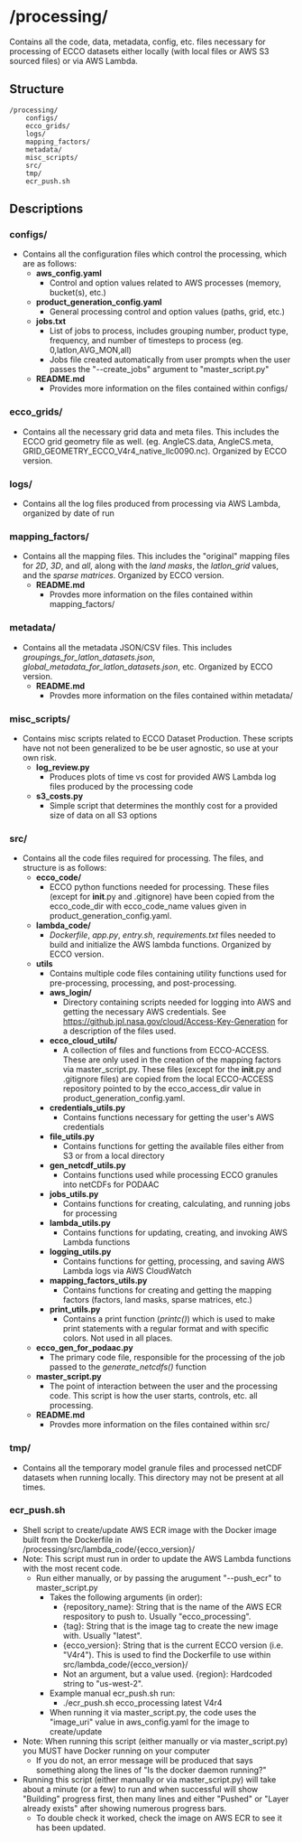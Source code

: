 # **/processing/**
Contains all the code, data, metadata, config, etc. files necessary for processing of ECCO datasets either locally (with local files or AWS S3 sourced files) or via AWS Lambda.

## **Structure**
    /processing/
        configs/
        ecco_grids/
        logs/
        mapping_factors/
        metadata/
        misc_scripts/
        src/
        tmp/
        ecr_push.sh

## **Descriptions**
### **configs/**
- Contains all the configuration files which control the processing, which are as follows:
  - **aws_config.yaml**
    - Control and option values related to AWS processes (memory, bucket(s), etc.)
  - **product_generation_config.yaml**
    - General processing control and option values (paths, grid, etc.)
  - **jobs.txt**
    - List of jobs to process, includes grouping number, product type, frequency, and number of timesteps to process (eg. 0,latlon,AVG_MON,all)
    - Jobs file created automatically from user prompts when the user passes the "--create_jobs" argument to "master_script.py"
  - **README.md**
    - Provides more information on the files contained within configs/

### **ecco_grids/**
- Contains all the necessary grid data and meta files. This includes the ECCO grid geometry file as well. (eg. AngleCS.data, AngleCS.meta, GRID_GEOMETRY_ECCO_V4r4_native_llc0090.nc). Organized by ECCO version.

### **logs/**
- Contains all the log files produced from processing via AWS Lambda, organized by date of run

### **mapping_factors/**
- Contains all the mapping files. This includes the "original" mapping files for *2D*, *3D*, and *all*, along with the *land masks*, the *latlon_grid* values, and the *sparse matrices*. Organized by ECCO version.
  - **README.md**
    - Provdes more information on the files contained within mapping_factors/

### **metadata/**
- Contains all the metadata JSON/CSV files. This includes *groupings_for_latlon_datasets.json*, *global_metadata_for_latlon_datasets.json*, etc. Organized by ECCO version.
  - **README.md**
    - Provdes more information on the files contained within metadata/

### **misc_scripts/**
- Contains misc scripts related to ECCO Dataset Production. These scripts have not not been generalized to be be user agnostic, so use at your own risk.
    - **log_review.py**
        - Produces plots of time vs cost for provided AWS Lambda log files produced by the processing code
    - **s3_costs.py**
        - Simple script that determines the monthly cost for a provided size of data on all S3 options

### **src/**
- Contains all the code files required for processing. The files, and structure is as follows:
  - **ecco_code/**
    - ECCO python functions needed for processing. These files (except for __init__.py and .gitignore) have been copied from the ecco_code_dir with ecco_code_name values given in product_generation_config.yaml.
  - **lambda_code/**
    - *Dockerfile*, *app.py*, *entry.sh*, *requirements.txt* files needed to build and initialize the AWS lambda functions. Organized by ECCO version.
  - **utils**
    - Contains multiple code files containing utility functions used for pre-processing, processing, and post-processing.
    - **aws_login/**
      - Directory containing scripts needed for logging into AWS and getting the necessary AWS credentials. See https://github.jpl.nasa.gov/cloud/Access-Key-Generation for a description of the files used.
    - **ecco_cloud_utils/**
      - A collection of files and functions from ECCO-ACCESS. These are only used in the creation of the mapping factors via master_script.py. These files (except for the __init__.py and .gitignore files) are copied from the local ECCO-ACCESS repository pointed to by the ecco_access_dir value in product_generation_config.yaml.
    - **credentials_utils.py**
      - Contains functions necessary for getting the user's AWS credentials
    - **file_utils.py**
      - Contains functions for getting the available files either from S3 or from a local directory
    - **gen_netcdf_utils.py**
      - Contains functions used while processing ECCO granules into netCDFs for PODAAC
    - **jobs_utils.py**
      - Contains functions for creating, calculating, and running jobs for processing
    - **lambda_utils.py**
      - Contains functions for updating, creating, and invoking AWS Lambda functions
    - **logging_utils.py**
      - Contains functions for getting, processing, and saving AWS Lambda logs via AWS CloudWatch
    - **mapping_factors_utils.py**
      - Contains functions for creating and getting the mapping factors (factors, land masks, sparse matrices, etc.)
    - **print_utils.py**
      - Contains a print function (*printc()*) which is used to make print statements with a regular format and with specific colors. Not used in all places.
  - **ecco_gen_for_podaac.py**
    - The primary code file, responsible for the processing of the job passed to the *generate_netcdfs()* function
  - **master_script.py**
    - The point of interaction between the user and the processing code. This script is how the user starts, controls, etc. all processing.
  - **README.md**
    - Provdes more information on the files contained within src/

### **tmp/**
- Contains all the temporary model granule files and processed netCDF datasets when running locally. This directory may not be present at all times.

### **ecr_push.sh**
- Shell script to create/update AWS ECR image with the Docker image built from the Dockerfile in /processing/src/lambda_code/{ecco_version}/
- Note: This script must run in order to update the AWS Lambda functions with the most recent code.
  - Run either manually, or by passing the arugument "--push_ecr" to master_script.py
    - Takes the following arguments (in order):
      - {repository_name}: String that is the name of the AWS ECR respository to push to. Usually "ecco_processing".
      - {tag}: String that is the image tag to create the new image with. Usually "latest".
      - {ecco_version}: String that is the current ECCO version (i.e. "V4r4"). This is used to find the Dockerfile to use within src/lambda_code/{ecco_version}/
      - Not an argument, but a value used. {region}: Hardcoded string to "us-west-2".
    - Example manual ecr_push.sh run:
      - ./ecr_push.sh ecco_processing latest V4r4
    - When running it via master_script.py, the code uses the "image_uri" value in aws_config.yaml for the image to create/update
- Note: When running this script (either manually or via master_script.py) you MUST have Docker running on your computer
  - If you do not, an error message will be produced that says something along the lines of "Is the docker daemon running?"
- Running this script (either manually or via master_script.py) will take about a minute (or a few) to run and when successful will show "Building" progress first, then many lines and either "Pushed" or "Layer already exists" after showing numerous progress bars.
  - To double check it worked, check the image on AWS ECR to see it has been updated.
